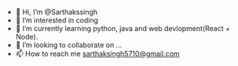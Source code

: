 - 👋 Hi, I’m @Sarthakssingh
- 👀 I’m interested in coding
- 🌱 I’m currently learning python, java and web devlopment(React + Node).
- 💞️ I’m looking to collaborate on ...
- 📫 How to reach me sarthaksingh5710@gmail.com

<!---
Sarthakssingh/Sarthakssingh is a ✨ special ✨ repository because its `README.md` (this file) appears on your GitHub profile.
You can click the Preview link to take a look at your changes.
--->
